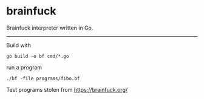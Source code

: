 # brainfuck

Brainfuck interpreter written in Go.

---

Build with

`go build -o bf cmd/*.go`

run a program

`./bf -file programs/fibo.bf`

Test programs stolen from https://brainfuck.org/